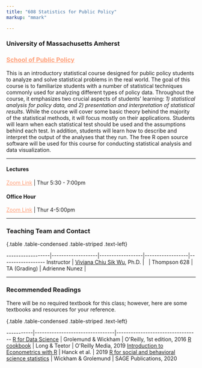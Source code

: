 ```yaml
---
title: "608 Statistics for Public Policy"
markup: "mmark"

---
```


### University of Massachusetts Amherst   
### <a href="https://www.umass.edu/spp/" style="color:#ffa07a;" target="_blank">School of Public Policy</a>  


<div style="text-align: left"> This is an introductory statistical course designed for public policy students to analyze and solve statistical problems in the real world. The goal of this course is to familiarize students with a number of statistical techniques commonly used for analyzing different types of policy data. Throughout the course, it emphasizes two crucial aspects of students’ learning: <i>1) statistical analysis for policy data, and 2) presentation and interpretation of statistical results</i>. While the course will cover some basic theory behind the majority of the statistical methods, it will focus mostly on their applications. Students will learn when each statistical test should be used and the assumptions behind each test. In addition, students will learn how to describe and interpret the output of the analyses that they run.  The free R open source software will be used for this course for conducting statistical analysis and data visualization. </div>  

*** 

#### Lectures  

<font color="#ffa07a"><i class="fas fa-university fa-lg"></i></font> <a href="https://umass-amherst.zoom.us/j/99225858272" style="color:#ffa07a;" target="_blank">Zoom Link</a> | <font color="#ffa07a"><i class="fas fa-calendar-alt fa-lg"></i></font> Thur 5:30 - 7:00pm  

#### Office Hour

<font color="#ffa07a"><i class="fas fa-university fa-lg"></i></font> <a href="https://umass-amherst.zoom.us/my/vivianawu" style="color:#ffa07a;" target="_blank">Zoom Link</a>  | <font color="#ffa07a"><i class="fas fa-calendar-alt fa-lg"></i></font> Thur 4-5:00pm   

 
***
 
### Teaching Team and Contact

{.table .table-condensed .table-striped .text-left}
   
------------------|-------------------|------------------|------------------|------------------ 
Instructor        | [Viviana Chiu Sik Wu](https://connectivecommons.cc/), Ph.D. | <a href="mailto:vivianachius@umass.edu" title="email"><i class="fa fa-envelope"></i></a> &nbsp; | Thompson 628 | 
TA (Grading)      | Adrienne Nunez | <a href="mailto:amnunez@umass.edu" title="email"><i class="fa fa-envelope"></i></a> &nbsp; 
            
***

### Recommended Readings  

There will be no required textbook for this class; however, here are some textbooks and resources for your reference.   


{.table .table-condensed .table-striped .text-left}

-----------|---------------------------------|----------------------------------
[R for Data Science](http://r4ds.had.co.nz/) | Grolemund & Wickham | O'Reilly, 1st edition, 2016
[R cookbook](https://rc2e.com/index.html) | Long & Teetor | O'Reilly Media, 2019 
[Introduction to Econometrics with R](https://www.econometrics-with-r.org/ITER.pdf) | Hanck et al. | 2019
[R for social and behavioral science statistics](https://www.amazon.com/dp/1544344023/ref=cm_sw_em_r_mt_dp_8qU2FbKQT9S75?_encoding=UTF8&psc=1) | Wickham & Grolemund |  SAGE Publications, 2020
